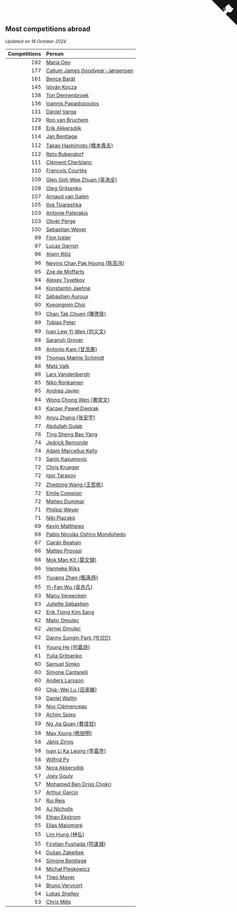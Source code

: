 ## Most competitions abroad

*Updated on 16 October 2024*

| Competitions | Person |
| ---: | :--- |
| 192 | [Maria Oey](https://www.worldcubeassociation.org/persons/2007OEYM01) |
| 177 | [Callum James Goodyear-Jørgensen](https://www.worldcubeassociation.org/persons/2012GOOD02) |
| 161 | [Bence Barát](https://www.worldcubeassociation.org/persons/2008BARA01) |
| 145 | [István Kocza](https://www.worldcubeassociation.org/persons/2005KOCZ01) |
| 138 | [Ton Dennenbroek](https://www.worldcubeassociation.org/persons/2003DENN01) |
| 136 | [Ioannis Papadopoulos](https://www.worldcubeassociation.org/persons/2013PAPA01) |
| 131 | [Dániel Varga](https://www.worldcubeassociation.org/persons/2008VARG01) |
| 129 | [Ron van Bruchem](https://www.worldcubeassociation.org/persons/2003BRUC01) |
| 128 | [Erik Akkersdijk](https://www.worldcubeassociation.org/persons/2005AKKE01) |
| 114 | [Jan Bentlage](https://www.worldcubeassociation.org/persons/2010BENT01) |
| 112 | [Takao Hashimoto (橋本貴夫)](https://www.worldcubeassociation.org/persons/2007HASH01) |
| 112 | [Reto Bubendorf](https://www.worldcubeassociation.org/persons/2012BUBE01) |
| 111 | [Clément Cherblanc](https://www.worldcubeassociation.org/persons/2014CHER05) |
| 110 | [François Courtès](https://www.worldcubeassociation.org/persons/2008COUR01) |
| 109 | [Glen Goh Wee Zhuan (吴洧全)](https://www.worldcubeassociation.org/persons/2015ZHUA01) |
| 108 | [Oleg Gritsenko](https://www.worldcubeassociation.org/persons/2011GRIT01) |
| 107 | [Arnaud van Galen](https://www.worldcubeassociation.org/persons/2006GALE01) |
| 105 | [Ilya Tsiareshka](https://www.worldcubeassociation.org/persons/2012TERE01) |
| 103 | [Antonie Paterakis](https://www.worldcubeassociation.org/persons/2012PATE01) |
| 103 | [Olivér Perge](https://www.worldcubeassociation.org/persons/2007PERG01) |
| 100 | [Sebastian Weyer](https://www.worldcubeassociation.org/persons/2010WEYE02) |
| 99 | [Finn Ickler](https://www.worldcubeassociation.org/persons/2012ICKL01) |
| 97 | [Lucas Garron](https://www.worldcubeassociation.org/persons/2006GARR01) |
| 96 | [Alwin Rölz](https://www.worldcubeassociation.org/persons/2016ROLZ01) |
| 96 | [Nevins Chan Pak Hoong (陈百鸿)](https://www.worldcubeassociation.org/persons/2010CHAN20) |
| 95 | [Zoé de Moffarts](https://www.worldcubeassociation.org/persons/2010MOFF02) |
| 94 | [Alexey Tsvetkov](https://www.worldcubeassociation.org/persons/2017TSVE02) |
| 94 | [Konstantin Jaehne](https://www.worldcubeassociation.org/persons/2015JAEH01) |
| 92 | [Sébastien Auroux](https://www.worldcubeassociation.org/persons/2008AURO01) |
| 90 | [Kyeongmin Choi](https://www.worldcubeassociation.org/persons/2017CHOI07) |
| 90 | [Chan Tak Chuen (陳德泉)](https://www.worldcubeassociation.org/persons/2007CHUE01) |
| 89 | [Tobias Peter](https://www.worldcubeassociation.org/persons/2014PETE03) |
| 89 | [Ivan Lew Yi Wen (刘义文)](https://www.worldcubeassociation.org/persons/2012WENI01) |
| 88 | [Saransh Grover](https://www.worldcubeassociation.org/persons/2014GROV01) |
| 88 | [Antonio Kam (甘浩東)](https://www.worldcubeassociation.org/persons/2017TUNG13) |
| 86 | [Thomas Mæhle Schmidt](https://www.worldcubeassociation.org/persons/2013SCHM02) |
| 86 | [Mats Valk](https://www.worldcubeassociation.org/persons/2007VALK01) |
| 86 | [Lars Vandenbergh](https://www.worldcubeassociation.org/persons/2003VAND01) |
| 85 | [Niko Ronkainen](https://www.worldcubeassociation.org/persons/2010RONK01) |
| 85 | [Andrea Javier](https://www.worldcubeassociation.org/persons/2010JAVI01) |
| 84 | [Wong Chong Wen (黄崇文)](https://www.worldcubeassociation.org/persons/2014WENW01) |
| 83 | [Kacper Paweł Dworak](https://www.worldcubeassociation.org/persons/2020DWOR01) |
| 80 | [Anyu Zhang (张安宇)](https://www.worldcubeassociation.org/persons/2012ZHAN08) |
| 77 | [Abdullah Gulab](https://www.worldcubeassociation.org/persons/2014GULA02) |
| 76 | [Ting Sheng Bao Yang](https://www.worldcubeassociation.org/persons/2008BAOY01) |
| 74 | [Jedrick Remonde](https://www.worldcubeassociation.org/persons/2008REMO01) |
| 74 | [Adam Marcellus Kelly](https://www.worldcubeassociation.org/persons/2016KELL10) |
| 73 | [Sanio Kasumovic](https://www.worldcubeassociation.org/persons/2009KASU01) |
| 72 | [Chris Krueger](https://www.worldcubeassociation.org/persons/2006KRUE01) |
| 72 | [Igor Tarasov](https://www.worldcubeassociation.org/persons/2016TARA04) |
| 72 | [Zhedong Wang (王哲栋)](https://www.worldcubeassociation.org/persons/2015WANG83) |
| 72 | [Emile Compion](https://www.worldcubeassociation.org/persons/2007COMP01) |
| 72 | [Matteo Dummar](https://www.worldcubeassociation.org/persons/2017DUMM01) |
| 71 | [Philipp Weyer](https://www.worldcubeassociation.org/persons/2010WEYE01) |
| 71 | [Niki Placskó](https://www.worldcubeassociation.org/persons/2008PLAC01) |
| 69 | [Kevin Matthews](https://www.worldcubeassociation.org/persons/2010MATT02) |
| 68 | [Pablo Nicolás Oshiro Mondoñedo](https://www.worldcubeassociation.org/persons/2010MOND01) |
| 67 | [Ciarán Beahan](https://www.worldcubeassociation.org/persons/2012BEAH01) |
| 66 | [Matteo Provasi](https://www.worldcubeassociation.org/persons/2009PROV01) |
| 66 | [Mok Man Kit (莫文傑)](https://www.worldcubeassociation.org/persons/2009KITM01) |
| 66 | [Hanneke Rijks](https://www.worldcubeassociation.org/persons/2008RIJK01) |
| 65 | [Yuyang Zhen (甄禹扬)](https://www.worldcubeassociation.org/persons/2013ZHEN11) |
| 65 | [Yi-Fan Wu (吳亦凡)](https://www.worldcubeassociation.org/persons/2010WUIF01) |
| 63 | [Manu Vereecken](https://www.worldcubeassociation.org/persons/2010VERE01) |
| 63 | [Juliette Sébastien](https://www.worldcubeassociation.org/persons/2014SEBA01) |
| 62 | [Erik Tjong Kim Sang](https://www.worldcubeassociation.org/persons/2018SANG01) |
| 62 | [Matic Omulec](https://www.worldcubeassociation.org/persons/2010OMUL02) |
| 62 | [Jernej Omulec](https://www.worldcubeassociation.org/persons/2010OMUL01) |
| 62 | [Danny Sungin Park (박성인)](https://www.worldcubeassociation.org/persons/2015PARK13) |
| 61 | [Young He (何嘉炀)](https://www.worldcubeassociation.org/persons/2014HEYO01) |
| 61 | [Yulia Gritsenko](https://www.worldcubeassociation.org/persons/2012SIDO01) |
| 60 | [Samuel Simko](https://www.worldcubeassociation.org/persons/2016SIMK01) |
| 60 | [Simone Cantarelli](https://www.worldcubeassociation.org/persons/2012CANT02) |
| 60 | [Anders Larsson](https://www.worldcubeassociation.org/persons/2003LARS01) |
| 60 | [Chia-Wei Lu (呂家維)](https://www.worldcubeassociation.org/persons/2007LUCH01) |
| 59 | [Daniel Wallin](https://www.worldcubeassociation.org/persons/2013WALL03) |
| 59 | [Nox Clémenceau](https://www.worldcubeassociation.org/persons/2015CLEM03) |
| 59 | [Achim Spies](https://www.worldcubeassociation.org/persons/2021SPIE01) |
| 59 | [Ng Jia Quan (黄佳铨)](https://www.worldcubeassociation.org/persons/2015QUAN03) |
| 58 | [Max Xiong (熊锐明)](https://www.worldcubeassociation.org/persons/2015XION03) |
| 58 | [Jānis Zirnis](https://www.worldcubeassociation.org/persons/2013ZIRN01) |
| 58 | [Ivan Li Ka Leong (李嘉亮)](https://www.worldcubeassociation.org/persons/2015LEON02) |
| 58 | [Wilfrid Py](https://www.worldcubeassociation.org/persons/2016PYWI01) |
| 58 | [Nora Akkersdijk](https://www.worldcubeassociation.org/persons/2009CHRI03) |
| 57 | [Joey Gouly](https://www.worldcubeassociation.org/persons/2007GOUL01) |
| 57 | [Mohamed Ben Driss Chokri](https://www.worldcubeassociation.org/persons/2015CHOK01) |
| 57 | [Arthur Garcin](https://www.worldcubeassociation.org/persons/2014GARC27) |
| 57 | [Rui Reis](https://www.worldcubeassociation.org/persons/2015REIS02) |
| 56 | [AJ Nicholls](https://www.worldcubeassociation.org/persons/2015NICH04) |
| 56 | [Ethan Ekstrom](https://www.worldcubeassociation.org/persons/2018EKST01) |
| 55 | [Elias Malomgré](https://www.worldcubeassociation.org/persons/2017MALO02) |
| 55 | [Lim Hung (林弘)](https://www.worldcubeassociation.org/persons/2016HUNG08) |
| 55 | [Firstian Fushada (符逢城)](https://www.worldcubeassociation.org/persons/2015FUSH01) |
| 54 | [Dušan Zakelšek](https://www.worldcubeassociation.org/persons/2012ZAKE02) |
| 54 | [Simone Bentlage](https://www.worldcubeassociation.org/persons/2014OHLE01) |
| 54 | [Michał Pleskowicz](https://www.worldcubeassociation.org/persons/2009PLES01) |
| 54 | [Theo Mayer](https://www.worldcubeassociation.org/persons/2012MAYE01) |
| 54 | [Bruno Vervoort](https://www.worldcubeassociation.org/persons/2011VERV01) |
| 54 | [Lukas Shelley](https://www.worldcubeassociation.org/persons/2016SHEL03) |
| 53 | [Chris Mills](https://www.worldcubeassociation.org/persons/2014MILL04) |


<a href="https://github.com/jonatanklosko/wca_statistics" class="github-corner" aria-label="View source on Github"><svg width="80" height="80" viewBox="0 0 250 250" style="fill:#151513; color:#fff; position: absolute; top: 0; border: 0; right: 0;" aria-hidden="true"><path d="M0,0 L115,115 L130,115 L142,142 L250,250 L250,0 Z"></path><path d="M128.3,109.0 C113.8,99.7 119.0,89.6 119.0,89.6 C122.0,82.7 120.5,78.6 120.5,78.6 C119.2,72.0 123.4,76.3 123.4,76.3 C127.3,80.9 125.5,87.3 125.5,87.3 C122.9,97.6 130.6,101.9 134.4,103.2" fill="currentColor" style="transform-origin: 130px 106px;" class="octo-arm"></path><path d="M115.0,115.0 C114.9,115.1 118.7,116.5 119.8,115.4 L133.7,101.6 C136.9,99.2 139.9,98.4 142.2,98.6 C133.8,88.0 127.5,74.4 143.8,58.0 C148.5,53.4 154.0,51.2 159.7,51.0 C160.3,49.4 163.2,43.6 171.4,40.1 C171.4,40.1 176.1,42.5 178.8,56.2 C183.1,58.6 187.2,61.8 190.9,65.4 C194.5,69.0 197.7,73.2 200.1,77.6 C213.8,80.2 216.3,84.9 216.3,84.9 C212.7,93.1 206.9,96.0 205.4,96.6 C205.1,102.4 203.0,107.8 198.3,112.5 C181.9,128.9 168.3,122.5 157.7,114.1 C157.9,116.9 156.7,120.9 152.7,124.9 L141.0,136.5 C139.8,137.7 141.6,141.9 141.8,141.8 Z" fill="currentColor" class="octo-body"></path></svg></a><style>.github-corner:hover .octo-arm{animation:octocat-wave 560ms ease-in-out}@keyframes octocat-wave{0%,100%{transform:rotate(0)}20%,60%{transform:rotate(-25deg)}40%,80%{transform:rotate(10deg)}}@media (max-width:500px){.github-corner:hover .octo-arm{animation:none}.github-corner .octo-arm{animation:octocat-wave 560ms ease-in-out}}</style>
